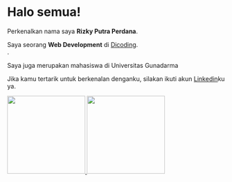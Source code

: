 # Halo semua! 

Perkenalkan nama saya **Rizky Putra Perdana**.<br>

Saya seorang **Web Development** di [Dicoding](https://www.dicoding.com/).<br>
.<br>

Saya juga merupakan mahasiswa di Universitas Gunadarma<br>

Jika kamu tertarik untuk berkenalan denganku, silakan ikuti akun [Linkedin](www.linkedin.com/in/rizky-perdana240703)ku ya.

<p align="left">
<a href="https://github.com/Tyrant2407">
  <img height="180em" src="https://github-readme-stats-eight-theta.vercel.app/api?username=penuliscode&show_icons=true&theme=algolia&include_all_commits=true&count_private=true"/>
  <img height="180em" src="https://github-readme-stats-eight-theta.vercel.app/api/top-langs/?username=penuliscode&layout=compact&theme=algolia"/>
</a>
</p>
